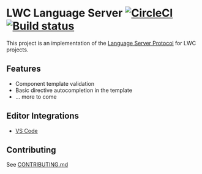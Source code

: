 # LWC Language Server [![CircleCI](https://circleci.com/gh/salesforce/lwc-language-server.svg?style=svg&circle-token=51282d5c6eca47a3a5886b2c1d49493eb5514560)](https://circleci.com/gh/salesforce/lwc-language-server) [![Build status](https://ci.appveyor.com/api/projects/status/55lf252gc0c9rpe5/branch/master?svg=true)](https://ci.appveyor.com/project/byao/lwc-language-server/branch/master)

This project is an implementation of the [Language Server Protocol](https://github.com/Microsoft/language-server-protocol) for LWC projects. 

## Features

* Component template validation
* Basic directive autocompletion in the template
* ... more to come

## Editor Integrations

* [VS Code](https://git.soma.salesforce.com/lwc/lwc-vscode)

## Contributing

See [CONTRIBUTING.md](/CONTRIBUTING.md)

